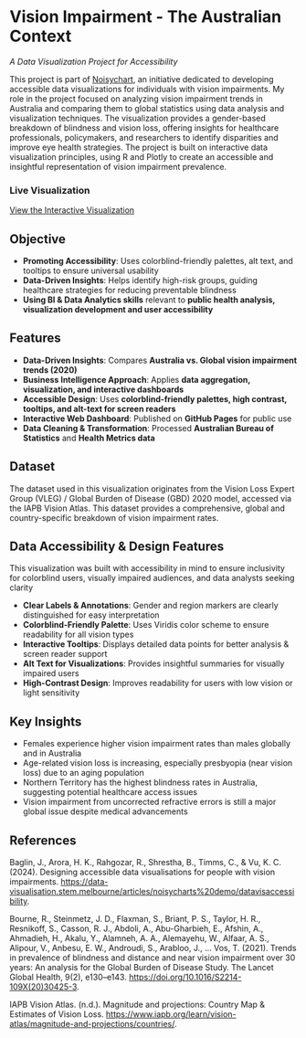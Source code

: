 # Vision Impairment - The Australian Context 
*A Data Visualization Project for Accessibility*

This project is part of [Noisychart](https://data-visualisation.stem.melbourne/articles/noisycharts%20demo/datavisaccessibility), an initiative dedicated to developing accessible data visualizations for individuals with vision impairments. My role in the project focused on analyzing vision impairment trends in Australia and comparing them to global statistics using data analysis and visualization techniques. The visualization provides a gender-based breakdown of blindness and vision loss, offering insights for healthcare professionals, policymakers, and researchers to identify disparities and improve eye health strategies.
The project is built on interactive data visualization principles, using R and Plotly to create an accessible and insightful representation of vision impairment prevalence.

### Live Visualization
[View the Interactive Visualization](https://github.com/Jingvu/Vision-Impairment-The-Australian-Context/blob/main/vision_impairment_plot.html)

## Objective
- **Promoting Accessibility**: Uses colorblind-friendly palettes, alt text, and tooltips to ensure universal usability
- **Data-Driven Insights**: Helps identify high-risk groups, guiding healthcare strategies for reducing preventable blindness
- **Using BI & Data Analytics skills** relevant to **public health analysis, visualization development and user accessibility**

## Features
- **Data-Driven Insights**: Compares **Australia vs. Global vision impairment trends (2020)**  
- **Business Intelligence Approach**: Applies **data aggregation, visualization, and interactive dashboards**  
- **Accessible Design**: Uses **colorblind-friendly palettes, high contrast, tooltips, and alt-text for screen readers**  
- **Interactive Web Dashboard**: Published on **GitHub Pages** for public use  
- **Data Cleaning & Transformation**: Processed **Australian Bureau of Statistics** and **Health Metrics data**

## Dataset
The dataset used in this visualization originates from the Vision Loss Expert Group (VLEG) / Global Burden of Disease (GBD) 2020 model, accessed via the IAPB Vision Atlas. This dataset provides a comprehensive, global and country-specific breakdown of vision impairment rates.

## Data Accessibility & Design Features
This visualization was built with accessibility in mind to ensure inclusivity for colorblind users, visually impaired audiences, and data analysts seeking clarity
- **Clear Labels & Annotations**: Gender and region markers are clearly distinguished for easy interpretation
- **Colorblind-Friendly Palette**: Uses Viridis color scheme to ensure readability for all vision types
- **Interactive Tooltips**: Displays detailed data points for better analysis & screen reader support
- **Alt Text for Visualizations**: Provides insightful summaries for visually impaired users
- **High-Contrast Design**: Improves readability for users with low vision or light sensitivity

## Key Insights
- Females experience higher vision impairment rates than males globally and in Australia
- Age-related vision loss is increasing, especially presbyopia (near vision loss) due to an aging population
- Northern Territory has the highest blindness rates in Australia, suggesting potential healthcare access issues
- Vision impairment from uncorrected refractive errors is still a major global issue despite medical advancements

## References
Baglin, J., Arora, H. K., Rahgozar, R., Shrestha, B., Timms, C., & Vu, K. C. (2024). Designing accessible data visualisations for people with vision impairments. https://data-visualisation.stem.melbourne/articles/noisycharts%20demo/datavisaccessibility.

Bourne, R., Steinmetz, J. D., Flaxman, S., Briant, P. S., Taylor, H. R., Resnikoff, S., Casson, R. J., Abdoli, A., Abu-Gharbieh, E., Afshin, A., Ahmadieh, H., Akalu, Y., Alamneh, A. A., Alemayehu, W., Alfaar, A. S., Alipour, V., Anbesu, E. W., Androudi, S., Arabloo, J., ... Vos, T. (2021). Trends in prevalence of blindness and distance and near vision impairment over 30 years: An analysis for the Global Burden of Disease Study. The Lancet Global Health, 9(2), e130–e143. https://doi.org/10.1016/S2214-109X(20)30425-3.

IAPB Vision Atlas. (n.d.). Magnitude and projections: Country Map & Estimates of Vision Loss. https://www.iapb.org/learn/vision-atlas/magnitude-and-projections/countries/.

